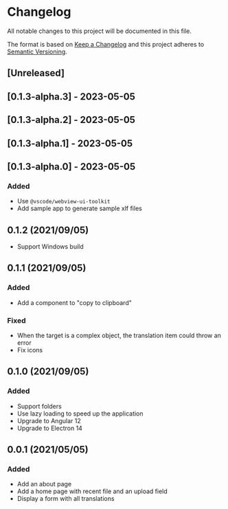 # Changelog

All notable changes to this project will be documented in this file.

The format is based on [Keep a Changelog](http://keepachangelog.com/en/1.0.0/)
and this project adheres to [Semantic Versioning](http://semver.org/spec/v2.0.0.html).

## [Unreleased]

## [0.1.3-alpha.3] - 2023-05-05

## [0.1.3-alpha.2] - 2023-05-05

## [0.1.3-alpha.1] - 2023-05-05

## [0.1.3-alpha.0] - 2023-05-05

### Added

- Use `@vscode/webview-ui-toolkit`
- Add sample app to generate sample xlf files

## 0.1.2 (2021/09/05)

- Support Windows build

## 0.1.1 (2021/09/05)

### Added

- Add a component to "copy to clipboard"

### Fixed

- When the target is a complex object, the translation item could throw an error
- Fix icons

## 0.1.0 (2021/09/05)

### Added

- Support folders
- Use lazy loading to speed up the application
- Upgrade to Angular 12
- Upgrade to Electron 14

## 0.0.1 (2021/05/05)

### Added

- Add an about page
- Add a home page with recent file and an upload field
- Display a form with all translations
